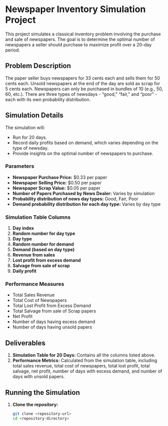 # Newspaper Inventory Simulation Project

This project simulates a classical inventory problem involving the purchase and sale of newspapers. The goal is to determine the optimal number of newspapers a seller should purchase to maximize profit over a 20-day period.

## Problem Description

The paper seller buys newspapers for 33 cents each and sells them for 50 cents each. Unsold newspapers at the end of the day are sold as scrap for 5 cents each. Newspapers can only be purchased in bundles of 10 (e.g., 50, 60, etc.). There are three types of newsdays - “good,” “fair,” and “poor” - each with its own probability distribution.

## Simulation Details

The simulation will:
- Run for 20 days.
- Record daily profits based on demand, which varies depending on the type of newsday.
- Provide insights on the optimal number of newspapers to purchase.

### Parameters
- **Newspaper Purchase Price:** $0.33 per paper
- **Newspaper Selling Price:** $0.50 per paper
- **Newspaper Scrap Value:** $0.05 per paper
- **Number of Papers Purchased by News Dealer:** Varies by simulation
- **Probability distribution of news day types:** Good, Fair, Poor
- **Demand probability distribution for each day type:** Varies by day type

### Simulation Table Columns
1. **Day index**
2. **Random number for day type**
3. **Day type**
4. **Random number for demand**
5. **Demand (based on day type)**
6. **Revenue from sales**
7. **Lost profit from excess demand**
8. **Salvage from sale of scrap**
9. **Daily profit**

### Performance Measures
- Total Sales Revenue
- Total Cost of Newspapers
- Total Lost Profit from Excess Demand
- Total Salvage from sale of Scrap papers
- Net Profit
- Number of days having excess demand
- Number of days having unsold papers

## Deliverables
1. **Simulation Table for 20 Days:** Contains all the columns listed above.
2. **Performance Metrics:** Calculated from the simulation table, including total sales revenue, total cost of newspapers, total lost profit, total salvage, net profit, number of days with excess demand, and number of days with unsold papers.

## Running the Simulation

1. **Clone the repository:**
   ```bash
   git clone <repository-url>
   cd <repository-directory>
